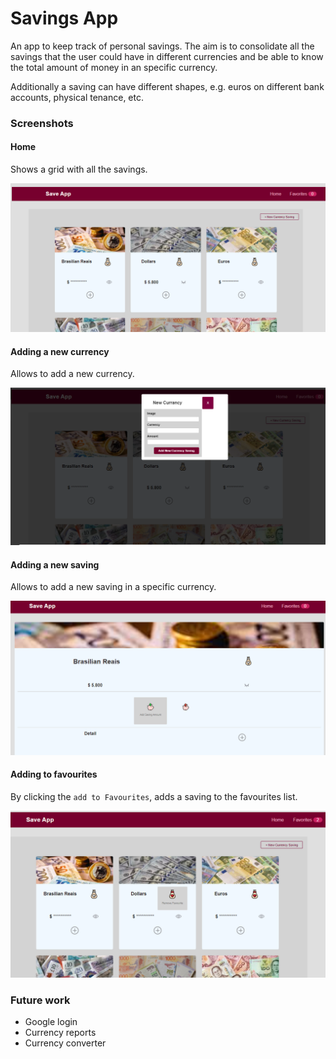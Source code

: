 # Savings App

An app to keep track of personal savings. The aim is to consolidate all the savings that the user could have in different currencies and be able to know the total amount of money in an specific currency. 

Additionally a saving can have different shapes, e.g. euros on different bank accounts, physical tenance, etc. 

### Screenshots

#### Home

Shows a grid with all the savings.

![Home view](home.png "Home View")

#### Adding a new currency

Allows to add a new currency.

![Add currency](add-currency.png "Add currency")

#### Adding a new saving

Allows to add a new saving in a specific currency.

![Add saving](add-saving.png "Add Saving")

#### Adding to favourites

By clicking the `add to Favourites`, adds a saving to the favourites list. 

![Add to favourites](add-fav.png "Add to favourites")


### Future work

- Google login
- Currency reports
- Currency converter
